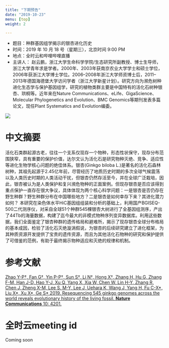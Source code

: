 ```yaml
---
title: "下期预告"
date: "2019-10-23"
menu: [top]
weight: 2

---
```



- 题目：种群基因组学揭示的银杏进化历史
- 时间：2019 年 10 月 18 号（星期三），北京时间 9:00 PM
- 地点：全时云和哔哩哔哩直播
- 主讲人： 赵云鹏，浙江大学生命科学学院/生态研究所副教授、博士生导师，浙江大学青年求是学者。2000年、2003年获南京农业大学学士和硕士学位，2006年获浙江大学博士学位。2006–2008年浙江大学师资博士后，2011–2013年德国海德堡大学访问学者（浙江大学新星计划）。研究方向为濒危树种进化生态学与保护基因组学，研究的植物类群主要是中国特有的活化石树种银杏、珙桐等。近年来在Nature Communications、eLife、GigaScience、Molecular Phylogenetics and Evolution、BMC Genomics等期刊发表多篇论文，现任Plant Systematics and Evolution编委。

![](https://i.imgur.com/WxZYdHu.png)

# 中文摘要

活化石类群起源古老，往往一个支系仅现存一个物种，形态性状保守，现存分布范围狭窄，具有重要的保护价值，达尔文认为活化石是研究物种灭绝、竞争、适应性等进化生物学核心问题的绝佳体系。银杏(Ginkgo biloba L.)是著名的活化石森林树种，其祖先起源于2.45亿年前，尽管经历了地质历史时期的多次全球气候震荡以及人类历史时期的人类活动干扰，但银杏仍然存活至今，并在全球广泛栽培，因此，银杏被认为是人类保护和复兴濒危物种的正面案例。但现存银杏是否应该得到重点保护一直存在很大争议，具体体现为两个核心科学问题：一是银杏是否仍存在野生种群？野生种群分布在中国哪些地方？二是银杏是如何幸存下来？其进化潜力如何？	本研究在染色体水平HiC基因组组装和分析的基础上，利用国产BGISEQ-500二代测序仪，对采自全球51个种群545棵银杏大树进行了全基因组测序，产出了44Tb的海量数据，构建了迄今最大的非模式物种序列变异数据库。利用这些数据，我们全面鉴定了银杏种群的遗传格局和避难所，揭示了现存银杏全球分布格局的基本成因，检验了活化石灭绝漩涡假说，为银杏的后续研究建立了进化框架，为其种质资源开发提供了宝贵的遗传资源，而且为其他活化石物种的研究和保护提供了可借鉴的范例，有助于最终揭示物种适应和灭绝的规律和机制。

# 参考文献

[Zhao Y-P†, Fan G†, Yin P-P†, Sun S†, Li N†, Hong X†, Zhang H, Hu G, Zhang F-M, Han J-D, Hao Y-J, Xu Q, Yang X, Xia W, Chen W, Lin H-Y, Zhang R, Chen J, Zheng X-M, Lee S. M-Y, Lee J, Uehara K, Wang J, Yang H, Fu C-X*, Liu X*, Xu X*, Ge S* 2019. Resequencing 545 ginkgo genomes across the world reveals evolutionary history of the living fossil. **Nature Communications** 10: 4201.](https://www.nature.com/articles/s41467-019-12133-5)


# 全时云meeting id
Coming soon
